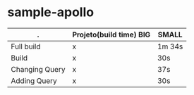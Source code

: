 # sample-apollo
. | Projeto(build time) BIG | SMALL
--------- | ----- | ------
Full build | x | 1m 34s
Build | x | 30s
Changing Query | x | 37s
Adding Query | x | 30s

